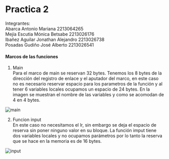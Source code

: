 # Practica 2
Integrantes:  
Abarca Antonio Mariana            2213064265  
Mejía Escutia Mónica Betsabe      2213026176  
Ibañez Aguilar Jonathan Alejandro 2213026738  
Posadas Gudiño José Alberto       2213026541  

#### Marcos de las funciones  
1. Main    
Para el marco de main se reservan 32 bytes. Tenemos los 8 bytes de la dirección del registro de enlace y el aputador del marco, en este caso no es necesario reservar espacio para los parametros de la función y al tener 6 variables locales ocupamos un espacio de 24 bytes. En la imagen se muestran el nombre de las variables y como se acomodan de 4 en 4 bytes.  

![main](https://user-images.githubusercontent.com/122710250/222928337-003513c3-2a9b-4a89-9ba4-443730eb51ac.png)  
  
2. Funcion input  
En este caso no necesitamos el lr, sin embargo se deja el espacio de reserva sin poner ninguno valor en su bloque. La función imput tiene dos variables locales y no ocupamos parámetros por lo tanto la reserva que se hace en la memoria es de 16 bytes.  

![input](https://user-images.githubusercontent.com/122710250/222929236-b304b6f0-130b-407e-85c2-6f6e61fade52.png)



